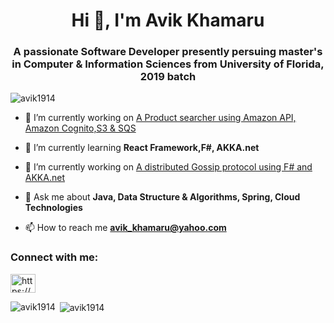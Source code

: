 <h1 align="center">Hi 👋, I'm Avik Khamaru</h1>
<h3 align="center">A passionate Software Developer presently persuing master's in Computer & Information Sciences from University of Florida, 2019 batch</h3>

<p align="left"> <img src="https://komarev.com/ghpvc/?username=avik1914&label=Profile%20views&color=0e75b6&style=flat" alt="avik1914" /> </p>

- 🔭 I’m currently working on [A Product searcher using Amazon API, Amazon Cognito,S3 & SQS](https://github.com/Avik1914/AWSHandsOn)

- 🌱 I’m currently learning **React Framework,F#, AKKA.net**

- 👯 I’m currently working on [A distributed Gossip protocol using F# and AKKA.net](https://github.com/Avik1914/Distributed-Operating-Systems-With-FSharp-and-Akka.net/tree/master/Project2)

- 💬 Ask me about **Java, Data Structure & Algorithms, Spring, Cloud Technologies**

- 📫 How to reach me **avik_khamaru@yahoo.com**

<h3 align="left">Connect with me:</h3>
<p align="left">
<a href="https://www.linkedin.com/in/avikkhamaru/" target="blank"><img align="center" src="https://cdn.jsdelivr.net/npm/simple-icons@3.0.1/icons/linkedin.svg" alt="https://www.linkedin.com/in/avikkhamaru/" height="30" width="40" /></a>
</p>



<p><img align="left" src="https://github-readme-stats.vercel.app/api/top-langs?username=avik1914&show_icons=true&locale=en&layout=compact" alt="avik1914" /></p>

<p>&nbsp;<img align="center" src="https://github-readme-stats.vercel.app/api?username=avik1914&show_icons=true&locale=en" alt="avik1914" /></p>

<p><img align="center" src="https://github-readme-streak-stats.herokuapp.com/?user=avik1914&" alt="" /></p>
